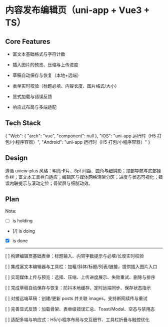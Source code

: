# 内容发布编辑页（uni-app + Vue3 + TS）

## Core Features

- 富文本基础格式与字符计数

- 插入图片的预览、压缩与上传进度

- 草稿自动保存与恢复（本地+远端）

- 表单实时校验（标题必填、内容长度、图片格式/大小）

- 显式加载与错误反馈

- 响应式布局与多端适配

## Tech Stack

{
  "Web": {
    "arch": "vue",
    "component": null
  },
  "iOS": "uni-app 运行时（H5 打包/小程序容器）",
  "Android": "uni-app 运行时（H5 打包/小程序容器）"
}

## Design

遵循 uview-plus 风格：明亮卡片、8pt 间距、圆角与细阴影；顶部导航与底部操作栏；富文本工具栏自适应；编辑区与媒体网格清晰分区；进度与状态可视化；错误内联提示与滚动定位；骨架屏与细腻动效。

## Plan

Note:

- [ ] is holding
- [/] is doing
- [X] is done

---

[ ] 构建编辑页基础表单：标题输入、内容字数提示与必填/长度实时校验

[ ] 集成富文本编辑器与工具栏：加粗/斜体/标题/列表/链接，提供插入图片入口

[ ] 实现媒体上传与预览：选择、压缩、上传进度展示、失败重试、删除与排序

[ ] 完成草稿自动保存与恢复：防抖本地缓存、定时远端同步、保存状态指示

[ ] 对接远端草稿：创建/更新 posts 并关联 images，支持断网续传与重试

[ ] 完善显式反馈：加载骨架、表单级错误汇总、Toast/Modal、空态与禁用态

[ ] 适配多端与响应式：H5/小程序布局与交互细节、工具栏折叠与触控优化

